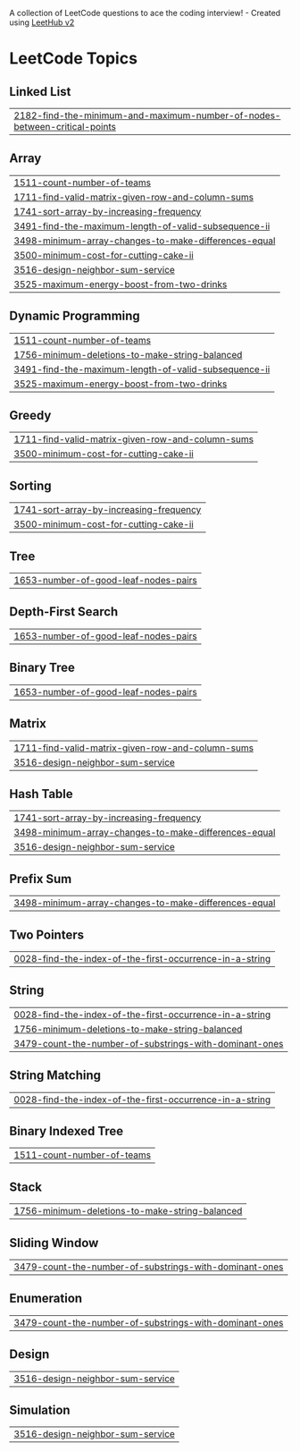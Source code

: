 A collection of LeetCode questions to ace the coding interview! - Created using [LeetHub v2](https://github.com/arunbhardwaj/LeetHub-2.0)
<!---LeetCode Topics Start-->
# LeetCode Topics
## Linked List
|  |
| ------- |
| [2182-find-the-minimum-and-maximum-number-of-nodes-between-critical-points](https://github.com/qxl0/Leetcode-p2/tree/master/2182-find-the-minimum-and-maximum-number-of-nodes-between-critical-points) |
## Array
|  |
| ------- |
| [1511-count-number-of-teams](https://github.com/qxl0/Leetcode-p2/tree/master/1511-count-number-of-teams) |
| [1711-find-valid-matrix-given-row-and-column-sums](https://github.com/qxl0/Leetcode-p2/tree/master/1711-find-valid-matrix-given-row-and-column-sums) |
| [1741-sort-array-by-increasing-frequency](https://github.com/qxl0/Leetcode-p2/tree/master/1741-sort-array-by-increasing-frequency) |
| [3491-find-the-maximum-length-of-valid-subsequence-ii](https://github.com/qxl0/Leetcode-p2/tree/master/3491-find-the-maximum-length-of-valid-subsequence-ii) |
| [3498-minimum-array-changes-to-make-differences-equal](https://github.com/qxl0/Leetcode-p2/tree/master/3498-minimum-array-changes-to-make-differences-equal) |
| [3500-minimum-cost-for-cutting-cake-ii](https://github.com/qxl0/Leetcode-p2/tree/master/3500-minimum-cost-for-cutting-cake-ii) |
| [3516-design-neighbor-sum-service](https://github.com/qxl0/Leetcode-p2/tree/master/3516-design-neighbor-sum-service) |
| [3525-maximum-energy-boost-from-two-drinks](https://github.com/qxl0/Leetcode-p2/tree/master/3525-maximum-energy-boost-from-two-drinks) |
## Dynamic Programming
|  |
| ------- |
| [1511-count-number-of-teams](https://github.com/qxl0/Leetcode-p2/tree/master/1511-count-number-of-teams) |
| [1756-minimum-deletions-to-make-string-balanced](https://github.com/qxl0/Leetcode-p2/tree/master/1756-minimum-deletions-to-make-string-balanced) |
| [3491-find-the-maximum-length-of-valid-subsequence-ii](https://github.com/qxl0/Leetcode-p2/tree/master/3491-find-the-maximum-length-of-valid-subsequence-ii) |
| [3525-maximum-energy-boost-from-two-drinks](https://github.com/qxl0/Leetcode-p2/tree/master/3525-maximum-energy-boost-from-two-drinks) |
## Greedy
|  |
| ------- |
| [1711-find-valid-matrix-given-row-and-column-sums](https://github.com/qxl0/Leetcode-p2/tree/master/1711-find-valid-matrix-given-row-and-column-sums) |
| [3500-minimum-cost-for-cutting-cake-ii](https://github.com/qxl0/Leetcode-p2/tree/master/3500-minimum-cost-for-cutting-cake-ii) |
## Sorting
|  |
| ------- |
| [1741-sort-array-by-increasing-frequency](https://github.com/qxl0/Leetcode-p2/tree/master/1741-sort-array-by-increasing-frequency) |
| [3500-minimum-cost-for-cutting-cake-ii](https://github.com/qxl0/Leetcode-p2/tree/master/3500-minimum-cost-for-cutting-cake-ii) |
## Tree
|  |
| ------- |
| [1653-number-of-good-leaf-nodes-pairs](https://github.com/qxl0/Leetcode-p2/tree/master/1653-number-of-good-leaf-nodes-pairs) |
## Depth-First Search
|  |
| ------- |
| [1653-number-of-good-leaf-nodes-pairs](https://github.com/qxl0/Leetcode-p2/tree/master/1653-number-of-good-leaf-nodes-pairs) |
## Binary Tree
|  |
| ------- |
| [1653-number-of-good-leaf-nodes-pairs](https://github.com/qxl0/Leetcode-p2/tree/master/1653-number-of-good-leaf-nodes-pairs) |
## Matrix
|  |
| ------- |
| [1711-find-valid-matrix-given-row-and-column-sums](https://github.com/qxl0/Leetcode-p2/tree/master/1711-find-valid-matrix-given-row-and-column-sums) |
| [3516-design-neighbor-sum-service](https://github.com/qxl0/Leetcode-p2/tree/master/3516-design-neighbor-sum-service) |
## Hash Table
|  |
| ------- |
| [1741-sort-array-by-increasing-frequency](https://github.com/qxl0/Leetcode-p2/tree/master/1741-sort-array-by-increasing-frequency) |
| [3498-minimum-array-changes-to-make-differences-equal](https://github.com/qxl0/Leetcode-p2/tree/master/3498-minimum-array-changes-to-make-differences-equal) |
| [3516-design-neighbor-sum-service](https://github.com/qxl0/Leetcode-p2/tree/master/3516-design-neighbor-sum-service) |
## Prefix Sum
|  |
| ------- |
| [3498-minimum-array-changes-to-make-differences-equal](https://github.com/qxl0/Leetcode-p2/tree/master/3498-minimum-array-changes-to-make-differences-equal) |
## Two Pointers
|  |
| ------- |
| [0028-find-the-index-of-the-first-occurrence-in-a-string](https://github.com/qxl0/Leetcode-p2/tree/master/0028-find-the-index-of-the-first-occurrence-in-a-string) |
## String
|  |
| ------- |
| [0028-find-the-index-of-the-first-occurrence-in-a-string](https://github.com/qxl0/Leetcode-p2/tree/master/0028-find-the-index-of-the-first-occurrence-in-a-string) |
| [1756-minimum-deletions-to-make-string-balanced](https://github.com/qxl0/Leetcode-p2/tree/master/1756-minimum-deletions-to-make-string-balanced) |
| [3479-count-the-number-of-substrings-with-dominant-ones](https://github.com/qxl0/Leetcode-p2/tree/master/3479-count-the-number-of-substrings-with-dominant-ones) |
## String Matching
|  |
| ------- |
| [0028-find-the-index-of-the-first-occurrence-in-a-string](https://github.com/qxl0/Leetcode-p2/tree/master/0028-find-the-index-of-the-first-occurrence-in-a-string) |
## Binary Indexed Tree
|  |
| ------- |
| [1511-count-number-of-teams](https://github.com/qxl0/Leetcode-p2/tree/master/1511-count-number-of-teams) |
## Stack
|  |
| ------- |
| [1756-minimum-deletions-to-make-string-balanced](https://github.com/qxl0/Leetcode-p2/tree/master/1756-minimum-deletions-to-make-string-balanced) |
## Sliding Window
|  |
| ------- |
| [3479-count-the-number-of-substrings-with-dominant-ones](https://github.com/qxl0/Leetcode-p2/tree/master/3479-count-the-number-of-substrings-with-dominant-ones) |
## Enumeration
|  |
| ------- |
| [3479-count-the-number-of-substrings-with-dominant-ones](https://github.com/qxl0/Leetcode-p2/tree/master/3479-count-the-number-of-substrings-with-dominant-ones) |
## Design
|  |
| ------- |
| [3516-design-neighbor-sum-service](https://github.com/qxl0/Leetcode-p2/tree/master/3516-design-neighbor-sum-service) |
## Simulation
|  |
| ------- |
| [3516-design-neighbor-sum-service](https://github.com/qxl0/Leetcode-p2/tree/master/3516-design-neighbor-sum-service) |
<!---LeetCode Topics End-->